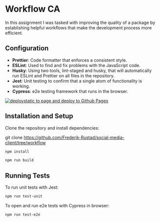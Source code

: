 # Workflow CA

In this assignment I was tasked with improving the quality of a package by establishing helpful workflows that make the development process more efficient.

## Configuration

- **Prettier**: Code formatter that enforces a consistent style.
- **ESLint**: Used to find and fix problems with the JavaScript code.
- **Husky**: Using two tools, lint-staged and husky, that will automatically run ESLint and Prettier on all files in the repository.
- **Jest**: Unit testing to confirm that a single atom of functionality is working.
- **Cypress**: e2e testing framework that runs in the browser.

[![deploystatic to page and deploy to Github Pages](https://github.com/Frederik-Rustad/social-media-client/actions/workflows/static.yml/badge.svg?branch=workflow)](https://github.com/Frederik-Rustad/social-media-client/actions/workflows/static.yml)

## Installation and Setup

Clone the repository and install dependencies:

git clone https://github.com/Frederik-Rustad/social-media-client/tree/workflow

```bash
npm install
```
```bash
npm run build
```

## Running Tests

To run unit tests with Jest:

```bash
npm run test-unit
```

To open and run e2e tests with Cypress in browser:

```bash
npm run test-e2e

```
